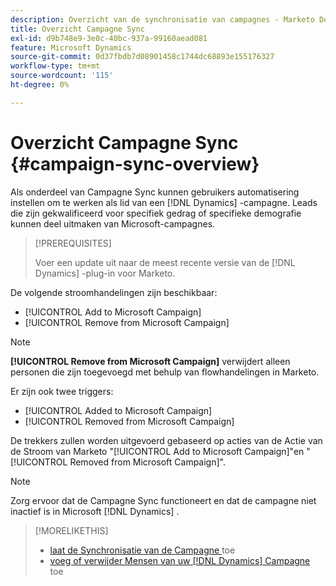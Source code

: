 ```yaml
---
description: Overzicht van de synchronisatie van campagnes - Marketo Docs - Productdocumentatie
title: Overzicht Campagne Sync
exl-id: d9b748e9-3e0c-40bc-937a-99160aead081
feature: Microsoft Dynamics
source-git-commit: 0d37fbdb7d08901458c1744dc68893e155176327
workflow-type: tm+mt
source-wordcount: '115'
ht-degree: 0%

---
```


# Overzicht Campagne Sync {#campaign-sync-overview}

Als onderdeel van Campagne Sync kunnen gebruikers automatisering instellen om te werken als lid van een [!DNL Dynamics] -campagne. Leads die zijn gekwalificeerd voor specifiek gedrag of specifieke demografie kunnen deel uitmaken van Microsoft-campagnes.

>[!PREREQUISITES]
>
>Voer een update uit naar de meest recente versie van de [!DNL Dynamics] -plug-in voor Marketo.

De volgende stroomhandelingen zijn beschikbaar:

* [!UICONTROL Add to Microsoft Campaign]
* [!UICONTROL Remove from Microsoft Campaign]

>[!NOTE]
>
>**[!UICONTROL Remove from Microsoft Campaign]** verwijdert alleen personen die zijn toegevoegd met behulp van flowhandelingen in Marketo.

Er zijn ook twee triggers:

* [!UICONTROL Added to Microsoft Campaign]
* [!UICONTROL Removed from Microsoft Campaign]

De trekkers zullen worden uitgevoerd gebaseerd op acties van de Actie van de Stroom van Marketo &quot;[!UICONTROL Add to Microsoft Campaign]&quot;en &quot;[!UICONTROL Removed from Microsoft Campaign]&quot;.

>[!NOTE]
>
>Zorg ervoor dat de Campagne Sync functioneert en dat de campagne niet inactief is in Microsoft [!DNL Dynamics] .

>[!MORELIKETHIS]
>
>* [ laat de Synchronisatie van de Campagne ](/help/marketo/product-docs/crm-sync/microsoft-dynamics-sync/microsoft-dynamics-sync-details/enable-campaign-sync.md) toe
>* [ voeg of verwijder Mensen van uw  [!DNL Dynamics]  Campagne ](/help/marketo/product-docs/core-marketo-concepts/smart-campaigns/microsoft-dynamics-flow-actions/add-or-remove-people-from-your-dynamics-campaign.md) toe
